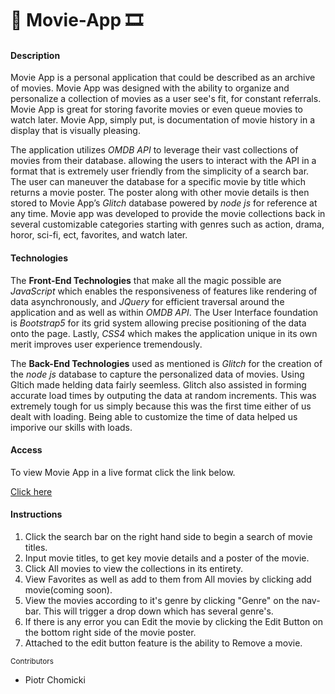 # :movie_camera: Movie-App :film_strip:
#### Description
Movie App is a personal application that could be described as an archive of movies. Movie App was designed with the ability to organize and personalize a collection of movies as a user see's fit, for constant referrals. Movie App is great for storing favorite movies or even queue movies to watch later. Movie App, simply put, is documentation of movie history in a display that is visually pleasing.

The application utilizes *OMDB API* to leverage their vast collections of movies from their database. allowing the users to interact with the API in a format that is extremely user friendly from the simplicity of a search bar. The user can maneuver the database for a specific movie by title which returns a movie poster. The poster along with other movie details is then stored to Movie App’s *Glitch* database powered by *node js* for reference at any time.  Movie app was developed to provide the movie collections back in several customizable categories starting with genres such as action, drama, horor, sci-fi, ect, favorites, and watch later.

#### Technologies
The **Front-End Technologies** that make all the magic  possible are *JavaScript* which enables the responsiveness of features like rendering of data asynchronously, and *JQuery* for efficient traversal around the application and as well as within *OMDB API*. The User Interface foundation is *Bootstrap5* for its grid system allowing precise positioning of the data onto the page. Lastly, *CSS4* which makes the application unique in its own merit improves user experience tremendously.

The **Back-End Technologies** used as mentioned is *Glitch* for the creation of the *node js* database to capture the personalized data of movies. Using Gltich made helding data fairly seemless. Glitch also assisted in forming accurate load times by outputing the data at random increments. This was extremely tough for us simply because this was the first time either of us dealt with loading. Being able to customize the time of data helped us imporive our skills with loads.

#### Access 
To view Movie App in a live format click the link below.

[Click here](https://leek995.github.io/Movie-Page/index.html)

#### Instructions
1. Click the search bar on the right hand side to begin a search of movie titles.
2. Input movie titles, to get key movie details and a poster of the movie.
3. Click All movies to view the collections in its entirety.
4. View Favorites as well as add to them from All movies by clicking add movie(coming soon).
5. View the movies according to it's genre by clicking "Genre" on the nav-bar. This will trigger a drop down which has several genre's.
6. If there is any error you can Edit the movie by clicking the Edit Button on the bottom right side of the movie poster.
7. Attached to the edit button feature is the ability to Remove a movie. 

<sub>Contributors</sub>
  - Piotr Chomicki


